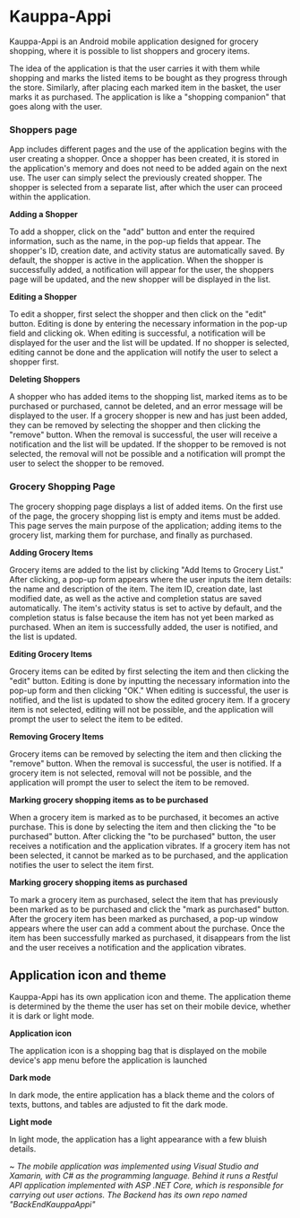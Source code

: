 # Kauppa-Appi
Kauppa-Appi is an Android mobile application designed for grocery shopping, where it is possible to list shoppers and grocery items.

The idea of the application is that the user carries it with them while shopping and marks the listed items to be bought as they progress through the store. Similarly, after placing each marked item in the basket, the user marks it as purchased. The application is like a "shopping companion" that goes along with the user.

### Shoppers page

App includes different pages and the use of the application begins with the user creating a shopper.
Once a shopper has been created, it is stored in the application's memory and does not need to be added again on the next use. The user can simply select the previously created shopper.
The shopper is selected from a separate list, after which the user can proceed within the application.

**Adding a Shopper**

To add a shopper, click on the "add" button and enter the required information, such as the name, in the pop-up fields that appear.
The shopper's ID, creation date, and activity status are automatically saved. By default, the shopper is active in the application.
When the shopper is successfully added, a notification will appear for the user, the shoppers page will be updated, and the new shopper will be displayed in the list.

**Editing a Shopper**

To edit a shopper, first select the shopper and then click on the "edit" button.
Editing is done by entering the necessary information in the pop-up field and clicking ok.
When editing is successful, a notification will be displayed for the user and the list will be updated.
If no shopper is selected, editing cannot be done and the application will notify the user to select a shopper first.

**Deleting Shoppers**

A shopper who has added items to the shopping list, marked items as to be purchased or purchased, cannot be deleted, and an error message will be displayed to the user.
If a grocery shopper is new and has just been added, they can be removed by selecting the shopper and then clicking the "remove" button. When the removal is successful, the user will receive a notification and the list will be updated. If the shopper to be removed is not selected, the removal will not be possible and a notification will prompt the user to select the shopper to be removed.

### Grocery Shopping Page 
The grocery shopping page displays a list of added items. On the first use of the page, the grocery shopping list is empty and items must be added. This page serves the main purpose of the application; adding items to the grocery list, marking them for purchase, and finally as purchased.

**Adding Grocery Items**

Grocery items are added to the list by clicking "Add Items to Grocery List." After clicking, a pop-up form appears where the user inputs the item details: the name and description of the item. The item ID, creation date, last modified date, as well as the active and completion status are saved automatically. The item's activity status is set to active by default, and the completion status is false because the item has not yet been marked as purchased. When an item is successfully added, the user is notified, and the list is updated.

**Editing Grocery Items**

Grocery items can be edited by first selecting the item and then clicking the "edit" button. Editing is done by inputting the necessary information into the pop-up form and then clicking "OK." When editing is successful, the user is notified, and the list is updated to show the edited grocery item. If a grocery item is not selected, editing will not be possible, and the application will prompt the user to select the item to be edited.

**Removing Grocery Items**

Grocery items can be removed by selecting the item and then clicking the "remove" button. When the removal is successful, the user is notified. If a grocery item is not selected, removal will not be possible, and the application will prompt the user to select the item to be removed.

**Marking grocery shopping items as to be purchased**

When a grocery item is marked as to be purchased, it becomes an active purchase. This is done by selecting the item and then clicking the "to be purchased" button.
After clicking the "to be purchased" button, the user receives a notification and the application vibrates.
If a grocery item has not been selected, it cannot be marked as to be purchased, and the application notifies the user to select the item first.

**Marking grocery shopping items as purchased**

To mark a grocery item as purchased, select the item that has previously been marked as to be purchased and click the "mark as purchased" button.
After the grocery item has been marked as purchased, a pop-up window appears where the user can add a comment about the purchase.
Once the item has been successfully marked as purchased, it disappears from the list and the user receives a notification and the application vibrates.

## Application icon and theme

Kauppa-Appi has its own application icon and theme.
The application theme is determined by the theme the user has set on their mobile device, whether it is dark or light mode.

**Application icon**

The application icon is a shopping bag that is displayed on the mobile device's app menu before the application is launched

**Dark mode**

In dark mode, the entire application has a black theme and the colors of texts, buttons, and tables are adjusted to fit the dark mode.

**Light mode**

In light mode, the application has a light appearance with a few bluish details.


~ _The mobile application was implemented using Visual Studio and Xamarin, with C# as the programming language. Behind it runs a Restful API application implemented with ASP .NET Core, which is responsible for carrying out user actions. The Backend has its own repo named "BackEndKauppaAppi"_


